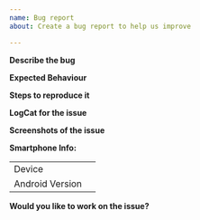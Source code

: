 ```yaml
---
name: Bug report
about: Create a bug report to help us improve

---
```


**Describe the bug**

<!--Please state here what is currently happening.-->

**Expected Behaviour**

<!--State here what the feature should enable the user to do.-->

**Steps to reproduce it**

<!--Add steps to reproduce bugs or add information on the place where the feature should be implemented. Add links to a sample deployment or code.-->

**LogCat for the issue**

<!--Provide logs for the crash here.-->

**Screenshots of the issue**

<!--Where-ever possible add a screenshot of the issue.-->

**Smartphone Info:**
<!-- Please complete the following information -->
|               | |
|---------------|-|
|Device         |<!-- [e.g. Moto G5 Plus] -->|
|Android Version|<!-- [e.g. Oreo 8.1] -->    |

**Would you like to work on the issue?**

<!--Let us know if this issue should be assigned to you or tell us who you think could help to solve this issue.-->
